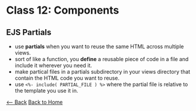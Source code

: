 # Class 12: Components

## EJS Partials

- use **partials** when you want to reuse the same HTML across multiple views.
- sort of like a function, you **define** a reusable piece of code in a file and include it wherever you need it.
- make partical files in a partials subdirectory in your views directory that contain the HTML code you want to reuse.
- use `<%- include( PARTIAL_FILE ) %>` where the partial file is relative to the template you use it in.

[<-- Back](301readingnotes.md) [Back to Home](README.md)